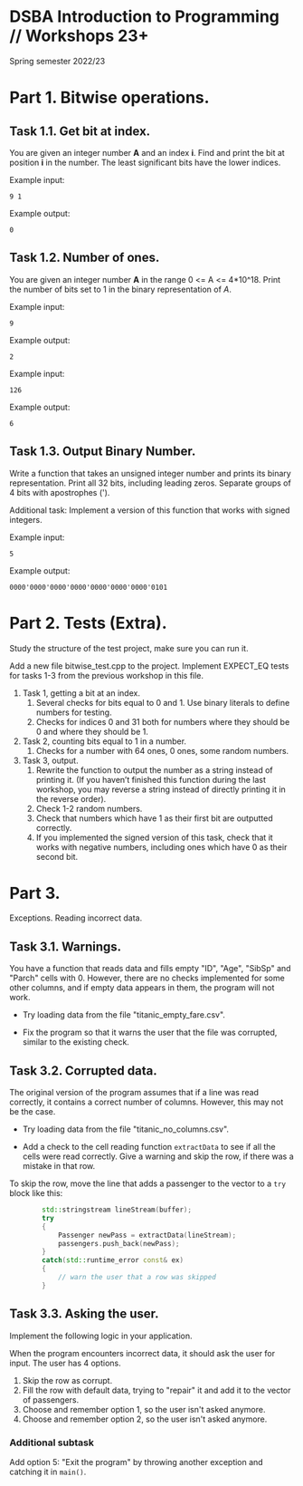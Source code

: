 # DSBA Introduction to Programming // Workshops 23+
Spring semester 2022/23


# Part 1. Bitwise operations.


## Task 1.1. Get bit at index.

You are given an integer number **A** and an index **i**. Find and print the bit at position **i** in the number. The least significant bits have the lower indices. 


Example input: 
```
9 1
```
Example output: 
```
0
```
 

## Task 1.2. Number of ones.

You are given an integer number **A** in the range 0 <= A <= 4*10^18. Print the number of bits set to 1 in the binary representation of *A*. 

Example input: 
```
9 
```
Example output: 
```
2 
```
 

Example input: 
```
126 
```
Example output: 
```
6 
```
 

## Task 1.3. Output Binary Number.

Write a function that takes an unsigned integer number and prints its binary representation. Print all 32 bits, including leading zeros. Separate groups of 4 bits with apostrophes ('). 

Additional task: 
Implement a version of this function that works with signed integers. 

Example input: 
```
5 
```
Example output: 
```
0000'0000'0000'0000'0000'0000'0000'0101 
```

# Part 2. Tests (Extra).

Study the structure of the test project, make sure you can run it.

Add a new file bitwise_test.cpp to the project. Implement EXPECT_EQ tests for tasks 1-3 from the previous workshop in this file.

1. Task 1, getting a bit at an index.
    1. Several checks for bits equal to 0 and 1. Use binary literals to define numbers for testing.
    2. Checks for indices 0 and 31 both for numbers where they should be 0 and where they should be 1.
2. Task 2, counting bits equal to 1 in a number.
    1. Checks for a number with 64 ones, 0 ones, some random numbers.
3. Task 3, output.
    1. Rewrite the function to output the number as a string instead of printing it. (If you haven’t finished this function during the last workshop, you may reverse a string instead of directly printing it in the reverse order).
    2. Check 1-2 random numbers.
    3. Check that numbers which have 1 as their first bit are outputted correctly.
    4. If you implemented the signed version of this task, check that it works with negative numbers, including ones which have 0 as their second bit.


# Part 3. 

Exceptions. Reading incorrect data.

## Task 3.1. Warnings.

You have a function that reads data and fills empty "ID", "Age", "SibSp" and "Parch" cells with 0. However, there are no checks implemented for some other columns, and if empty data appears in them, the program will not work.

- Try loading data from the file "titanic_empty_fare.csv".

- Fix the program so that it warns the user that the file was corrupted, similar to the existing check.


## Task 3.2. Corrupted data.

The original version of the program assumes that if a line was read correctly, it contains a correct number of columns. However, this may not be the case.

- Try loading data from the file "titanic_no_columns.csv".

- Add a check to the cell reading function `extractData` to see if all the cells were read correctly. Give a warning and skip the row, if there was a mistake in that row.

To skip the row, move the line that adds a passenger to the vector to a `try` block like this:

```cpp
        std::stringstream lineStream(buffer);
        try
        {
            Passenger newPass = extractData(lineStream);
            passengers.push_back(newPass);
        }
        catch(std::runtime_error const& ex)
        {
            // warn the user that a row was skipped
        }
```

## Task 3.3. Asking the user.

Implement the following logic in your application.

When the program encounters incorrect data, it should ask the user for input. The user has 4 options.

1. Skip the row as corrupt.
2. Fill the row with default data, trying to "repair" it and add it to the vector of passengers.
3. Choose and remember option 1, so the user isn't asked anymore.
4. Choose and remember option 2, so the user isn't asked anymore.


### Additional subtask

Add option 5: "Exit the program" by throwing another exception and catching it in `main()`.


